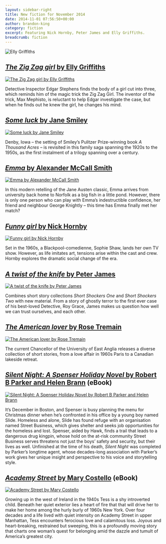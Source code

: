 ```yaml
---
layout: sidebar-right
title: New fiction for November 2014
date: 2014-11-01 07:56:50+00:00
author: brandon-king
category: fiction
excerpt: Featuring Nick Hornby, Peter James and Elly Griffiths.
breadcrumb: fiction
---
```

![Elly Griffiths](/images/featured/featured-elly-griffiths.jpg)

## [<cite>The Zig Zag girl</cite> by Elly Griffiths](http://suffolk.spydus.co.uk/cgi-bin/spydus.exe/ENQ/OPAC/BIBENQ/5550853?QRY=CTIBIB%3C%20IRN(42385521)&QRYTEXT=The%20zig%20zag%20girl)

[![The Zig Zag girl by Elly Griffiths](/images/article/the-zig-zag-girl.jpg)](http://suffolk.spydus.co.uk/cgi-bin/spydus.exe/ENQ/OPAC/BIBENQ/5550853?QRY=CTIBIB%3C%20IRN(42385521)&QRYTEXT=The%20zig%20zag%20girl)

Detective Inspector Edgar Stephens finds the body of a girl cut into three, which reminds him of the magic trick the Zig Zag Girl. The inventor of the trick, Max Mephisto, is reluctant to help Edgar investigate the case, but when he finds out he knew the girl, he changes his mind.

## [<cite>Some luck</cite> by Jane Smiley](http://suffolk.spydus.co.uk/cgi-bin/spydus.exe/ENQ/OPAC/BIBENQ/5553412?QRY=CTIBIB%3C%20IRN(766439)&QRYTEXT=Some%20luck)

[![Some luck by Jane Smiley](/images/article/some-luck.jpg)](http://suffolk.spydus.co.uk/cgi-bin/spydus.exe/ENQ/OPAC/BIBENQ/5553412?QRY=CTIBIB%3C%20IRN(766439)&QRYTEXT=Some%20luck)

Denby, Iowa &#8211; the setting of Smiley&#8217;s Pulitzer Prize-winning book <cite>A Thousand Acres</cite> &#8211; is revisited in this family saga spanning the 1920s to the 1950s, as the first instalment of a trilogy spanning over a century.

## [<cite>Emma</cite> by Alexander McCall Smith](http://suffolk.spydus.co.uk/cgi-bin/spydus.exe/ENQ/OPAC/BIBENQ/20602939?QRY=CTIBIB%3C%20IRN(47113410)&QRYTEXT=Emma)

[![Emma by Alexander McCall Smith](/images/article/emma-mccall-smith.jpg)](http://suffolk.spydus.co.uk/cgi-bin/spydus.exe/ENQ/OPAC/BIBENQ/20602939?QRY=CTIBIB%3C%20IRN(47113410)&QRYTEXT=Emma)

In this modern retelling of the Jane Austen classic, Emma arrives from university back home to Norfolk as a big fish in a little pond. However, there is only one person who can play with Emma’s indestructible confidence, her friend and neighbour George Knightly &#8211; this time has Emma finally met her match?

## [<cite>Funny girl</cite> by Nick Hornby](http://suffolk.spydus.co.uk/cgi-bin/spydus.exe/ENQ/OPAC/BIBENQ/5559316?QRY=CTIBIB%3C%20IRN(1235692)&QRYTEXT=Funny%20girl)

[![Funny girl by Nick Hornby](/images/article/funny-girl.jpg)](http://suffolk.spydus.co.uk/cgi-bin/spydus.exe/ENQ/OPAC/BIBENQ/5559316?QRY=CTIBIB%3C%20IRN(1235692)&QRYTEXT=Funny%20girl)

Set in the 1960s, a Blackpool-comedienne, Sophie Shaw, lands her own TV show. However, as life imitates art, tensions arise within the cast and crew. Hornby explores the dramatic social change of the era.

## [<cite>A twist of the knife</cite> by Peter James](http://suffolk.spydus.co.uk/cgi-bin/spydus.exe/ENQ/OPAC/BIBENQ/5562143?QRY=CTIBIB%3C%20IRN(833960)&QRYTEXT=A%20twist%20of%20the%20knife)

[![A twist of the knife by Peter James](/images/article/a-twist-of-the-knife.jpg)](http://suffolk.spydus.co.uk/cgi-bin/spydus.exe/ENQ/OPAC/BIBENQ/5562143?QRY=CTIBIB%3C%20IRN(833960)&QRYTEXT=A%20twist%20of%20the%20knife)

Combines short story collections <cite>Short Shockers One</cite> and <cite>Short Shockers Two</cite> with new material. From a story of ghostly terror to the first ever case of his best-loved Detective, Roy Grace, James makes us question how well we can trust ourselves, and each other.

## [<cite>The American lover</cite> by Rose Tremain](http://suffolk.spydus.co.uk/cgi-bin/spydus.exe/ENQ/OPAC/BIBENQ/20604115?QRY=CTIBIB%3C%20IRN(57311737)&QRYTEXT=The%20American%20lover%20and%20other%20stories)

[![The American lover by Rose Tremain](/images/article/the-american-lover.jpg)](http://suffolk.spydus.co.uk/cgi-bin/spydus.exe/ENQ/OPAC/BIBENQ/20604115?QRY=CTIBIB%3C%20IRN(57311737)&QRYTEXT=The%20American%20lover%20and%20other%20stories)

The current Chancellor of the University of East Anglia releases a diverse collection of short stories, from a love affair in 1960s Paris to a Canadian lakeside retreat.

## [<cite>Silent Night: A Spenser Holiday Novel</cite> by Robert B Parker and Helen Brann](http://suffolklibraries.lib.overdrive.com/4408DF3B-07E6-4E4B-AE30-3735A88AB0CD/10/50/en/ContentDetails.htm?id=B3D048C2-B8D6-4ED8-BFC4-C8B7764CFAFA) (eBook)

[![Silent Night: A Spenser Holiday Novel by Robert B Parker and Helen Brann](/images/article/silent-night.jpg)](http://suffolklibraries.lib.overdrive.com/4408DF3B-07E6-4E4B-AE30-3735A88AB0CD/10/50/en/ContentDetails.htm?id=B3D048C2-B8D6-4ED8-BFC4-C8B7764CFAFA)

It&#8217;s December in Boston, and Spenser is busy planning the menu for Christmas dinner when he&#8217;s confronted in his office by a young boy named Slide. Homeless and alone, Slide has found refuge with an organisation named Street Business, which gives shelter and seeks job opportunities for the homeless and lost. Spenser, aided by Hawk, finds a trail that leads to a dangerous drug kingpin, whose hold on the at-risk community Street Business serves threatens not just the boys&#8217; safety and security, but their lives as well. Unfinished at the time of his death, <cite>Silent Night</cite> was completed by Parker&#8217;s longtime agent, whose decades-long association with Parker&#8217;s work gives her unique insight and perspective to his voice and storytelling style.

## [<cite>Academy Street</cite> by Mary Costello](http://suffolklibraries.lib.overdrive.com/4408DF3B-07E6-4E4B-AE30-3735A88AB0CD/10/50/en/ContentDetails.htm?id=E7B0585A-6AF7-444C-B45D-BFCAB7A0F065) (eBook)

[![Academy Street by Mary Costello](/images/article/academy-street.jpg)](http://suffolklibraries.lib.overdrive.com/4408DF3B-07E6-4E4B-AE30-3735A88AB0CD/10/50/en/ContentDetails.htm?id=E7B0585A-6AF7-444C-B45D-BFCAB7A0F065)

Growing up in the west of Ireland in the 1940s Tess is a shy introverted child. Beneath her quiet exterior lies a heart of fire that that will drive her to make her home among the hurly burly of 1960s New York. Over four decades and a life lived with quiet intensity on Academy Street in upper Manhattan, Tess encounters ferocious love and calamitous loss. Joyous and heart-breaking, restrained but sweeping, this is a profoundly moving story that charts one woman&#8217;s quest for belonging amid the dazzle and tumult of America&#8217;s greatest city.
